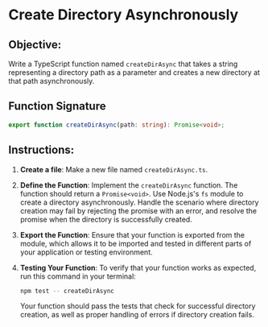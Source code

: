 # Create Directory Asynchronously

## Objective:

Write a TypeScript function named `createDirAsync` that takes a string representing a directory path as a parameter and creates a new directory at that path asynchronously.

## Function Signature

```typescript
export function createDirAsync(path: string): Promise<void>;
```

## Instructions:

1. **Create a file**: Make a new file named `createDirAsync.ts`.

2. **Define the Function**: Implement the `createDirAsync` function. The function should return a `Promise<void>`. Use Node.js's `fs` module to create a directory asynchronously. Handle the scenario where directory creation may fail by rejecting the promise with an error, and resolve the promise when the directory is successfully created.

3. **Export the Function**: Ensure that your function is exported from the module, which allows it to be imported and tested in different parts of your application or testing environment.

4. **Testing Your Function**: To verify that your function works as expected, run this command in your terminal:

   ```Bash
   npm test -- createDirAsync
   ```

   Your function should pass the tests that check for successful directory creation, as well as proper handling of errors if directory creation fails.
